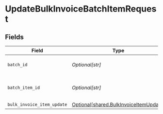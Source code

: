 # UpdateBulkInvoiceBatchItemRequest


## Fields

| Field                                                                                      | Type                                                                                       | Required                                                                                   | Description                                                                                |
| ------------------------------------------------------------------------------------------ | ------------------------------------------------------------------------------------------ | ------------------------------------------------------------------------------------------ | ------------------------------------------------------------------------------------------ |
| `batch_id`                                                                                 | *Optional[str]*                                                                            | :heavy_check_mark:                                                                         | Unique identifier for a batch                                                              |
| `batch_item_id`                                                                            | *Optional[str]*                                                                            | :heavy_check_mark:                                                                         | Unique identifier for an item in a batch                                                   |
| `bulk_invoice_item_update`                                                                 | [Optional[shared.BulkInvoiceItemUpdate]](undefined/models/shared/bulkinvoiceitemupdate.md) | :heavy_minus_sign:                                                                         | N/A                                                                                        |